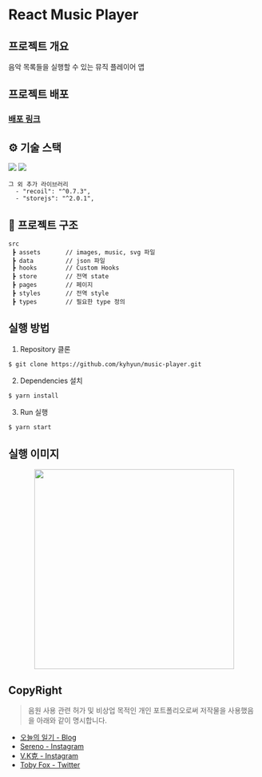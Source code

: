 # React Music Player

## 프로젝트 개요
음악 목록들을 실행할 수 있는 뮤직 플레이어 앱 

## 프로젝트 배포

### [배포 링크](https://team8-react-music-app.netlify.app/)

## ⚙ 기술 스택
  <img src="https://img.shields.io/badge/TypeScript-v4.4.2-blue"/>
  <img src="https://img.shields.io/badge/React-v18.1.0-blue"/>

```
그 외 추가 라이브러리
  - "recoil": "^0.7.3",
  - "storejs": "^2.0.1",

```

## 🎄 프로젝트 구조

```
src
 ┣ assets       // images, music, svg 파일
 ┣ data         // json 파일
 ┣ hooks        // Custom Hooks
 ┣ store        // 전역 state
 ┣ pages        // 페이지
 ┣ styles       // 전역 style
 ┣ types        // 필요한 type 정의
```

##  실행 방법

1. Repository 클론
```sh
$ git clone https://github.com/kyhyun/music-player.git
```

2. Dependencies 설치
```sh
$ yarn install
```

3. Run 실행
```sh
$ yarn start
```

## 실행 이미지
<p align="center"><img src="https://user-images.githubusercontent.com/77887712/172040355-bd088124-33a3-40aa-b345-0f73f26b99e6.gif" width="400px">
</p>

## CopyRight
> 음원 사용 관련 허가 및 비상업 목적인 개인 포트폴리오로써 저작물을 사용했음을 아래와 같이 명시합니다. 
- [오늘의 일기 - Blog](https://blog.naver.com/illusiondk2)
- [Sereno - Instagram](https://www.instagram.com/sereno_piano/)
- [V.K克 - Instagram](https://www.instagram.com/vkstylemusic/)
- [Toby Fox - Twitter](https://twitter.com/tobyfox?lang=ko)
